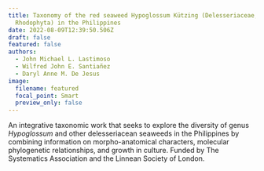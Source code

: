 ```yaml
---
title: Taxonomy of the red seaweed Hypoglossum Kützing (Delesseriaceae,
  Rhodophyta) in the Philippines
date: 2022-08-09T12:39:50.506Z
draft: false
featured: false
authors:
  - John Michael L. Lastimoso
  - Wilfred John E. Santiañez
  - Daryl Anne M. De Jesus
image:
  filename: featured
  focal_point: Smart
  preview_only: false
---
```

An integrative taxonomic work that seeks to explore the diversity of genus *Hypoglossum* and other delesseriacean seaweeds in the Philippines by combining information on morpho-anatomical characters, molecular phylogenetic relationships, and growth in culture. Funded by The Systematics Association and the Linnean Society of London.